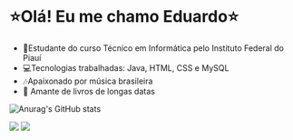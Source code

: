 # ⭐Olá! Eu me chamo Eduardo⭐
- 📓Estudante do curso Técnico em Informática pelo Instituto Federal do Piauí
- 💻Tecnologias trabalhadas: Java, HTML, CSS e MySQL
- 🎶Apaixonado por música brasileira
- 📖 Amante de livros de longas datas

  
![Anurag's GitHub stats](https://github-readme-stats.vercel.app/api?username=eduardo-nasc&show_icons=true&theme=tokyonight)
<div> 
  <a href="https://www.instagram.com/eduardo_santos06dt/" target="_blank"><img src="https://img.shields.io/badge/-Instagram-%23E4405F?style=for-the-badge&logo=instagram&logoColor=white" target="_blank"></a>
  <a href = "mailto:eduamash@gmail.com"><img src="https://img.shields.io/badge/-Gmail-%23333?style=for-the-badge&logo=gmail&logoColor=white" target="_blank"></a>  
</div>
